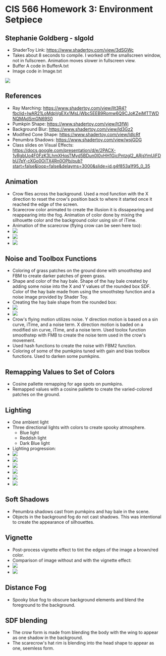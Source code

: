 # CIS 566 Homework 3: Environment Setpiece

## Stephanie Goldberg - slgold
- ShaderToy Link: https://www.shadertoy.com/view/3dSGWc
- Takes about 8 seconds to compile. I worked off the smallscreen window, not in fullscreen. Animation moves slower in fullscreen view.
- Buffer A code in BufferA.txt
- Image code in Image.txt

![](finalscene1.png)

## References
- Ray Marching: https://www.shadertoy.com/view/llt3R4?fbclid=IwAR21LoMdpVgEXx1MsLjWbc5EEB9Romw6Q9CJoKZeiMTTWDNQMAdSmGN69S0
- Pumkpin Shape: https://www.shadertoy.com/view/lt3fWj
- Background Blur: https://www.shadertoy.com/view/ld3Gz2
- Modified Cone Shape: https://www.shadertoy.com/view/ldlcRf
- Penumbra Shadows: https://www.shadertoy.com/view/wsjGDG
- Class slides on Visual Effects: https://docs.google.com/presentation/d/e/2PACX-1vRgbUo4F0FzK3LhmXHqsTMyd5BDun0l0vHH1GicPntzgl2_ARjsYmUiFDbU7pY-cXGo0OiTX4Rn0OPb/pub?start=false&loop=false&delayms=3000&slide=id.g4f853a1f95_0_35

## Animation
- Crow flies across the background. Used a mod function with the X direction to reset the crow's position back to where it started once it reached the edge of the screen.
- Scarecrow color animated to create the illusion it is dissapearing and reappearing into the fog. Animation of color done by mixing the silhouette color and the background color using sin of iTime. 
- Animation of the scarecrow (flying crow can be seen here too):
 - ![](noScarecrow.png)
 - ![](scarecrowFaded.png)
 - ![](scarecrow.png)

## Noise and Toolbox Functions
- Coloring of grass patches on the ground done with smoothstep and FBM to create darker patches of green grass.
- Shape and color of the hay bale. Shape of the hay bale created by adding some noise into the X and Y values of the rounded box SDF. Color of the hay bale made from using the smoothstep function and a noise image provided by Shader Toy.
- Creating the hay bale shape from the rounded box:
- ![](haybale.png)
- ![](haybaleNew.png)
- Crow's flying motion utilizes noise. Y direction motion is based on a sin curve, iTime, and a noise term. X direction motion is baded on a modified sin curve, iTime, and a noise term. Used toolox function smoothstep with FMB to create the noise term used in the crow's movement.
- Used hash functions to create the noise with FBM2 function.
- Coloring of some of the pumkpins tuned with gain and bias toolbox functions. Used to darken some pumkpins.

## Remapping Values to Set of Colors
- Cosine pallette remapping for age spots on pumkpins.
- Remapped values with a cosine pallette to create the varied-colored patches on the ground.

## Lighting
- One ambient light
- Three directional lights with colors to create spooky atmosphere.
  + Blue light
  + Reddish light
  + Dark Blue light
- Lighting progression:
- ![](light1.png)
- ![](light2.png)
- ![](light3.png)
- ![](light4.png)
- ![](light5.png)
- ![](finalscene1.png)

## Soft Shadows
- Penumbra shadows cast from pumkpins and hay bale in the scene.
- Objects in the background fog do not cast shadows. This was intentional to create the appearance of silhouettes.
  
## Vignette
- Post-process vignette effect to tint the edges of the image a brown/red color.
- Comparison of image without and with the vignette effect:
- ![](noVignette.png)
- ![](vignette.png)

## Distance Fog
- Spooky blue fog to obscure background elements and blend the foreground to the background.

## SDF blending
- The crow form is made from blending the body with the wing to appear as one shadow in the background.
- The scarecrow's hat rim is blending into the head shape to appear as one, seemless form.
